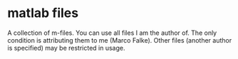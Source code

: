 matlab files
============
A collection of m-files. You can use all files I am the author of. The only condition is attributing them to me (Marco Falke). Other files (another author is specified) may be restricted in usage.
